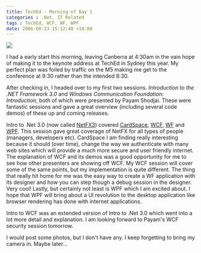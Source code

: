 ```yaml
---
title: TechEd - Morning of Day 1
categories : .Net, IT Related
tags : TechEd, WCF, WF, WPF
date: 2006-08-23 15:12:48 +10:00
---
```


[![][1]][0]

I had a early start this morning, leaving Canberra at 4:30am in the vain hope of making it to the keynote address at TechEd in Sydney this year. My perfect plan was foiled by traffic on the M5 making me get to the conference at 9:30 rather than the intended 8:30.

After checking in, I headed over to my first two sessions. _Introduction to the .NET Framework 3.0_ and _Windows Communication Foundation: Introduction_, both of which were presented by Payam Shodjai. These were fantastic sessions and gave a great overview (including several code demos) of these up and coming releases.

Intro to .Net 3.0 (now called [NetFX3][2]) covered [CardSpace][3], [WCF][4], [WF][5] and [WPF][6]. This session gave great coverage of NetFX for all types of people (managers, developers etc). CardSpace I am finding really interesting because it should (over time), change the way we authenticate with many web sites which will provide a much more secure and user friendly internet. The explanation of WCF and its demos was a good opportunity for me to see how other presenters are showing off WCF. My WCF session will cover some of the same points, but my implementation is quite different. The thing that really hit home for me was the easy way to create a WF application with its designer and how you can step though a debug session in the designer. Very cool! Lastly, but certainly not least is WPF which I am excited about. I hope that WPF will bring about a UI revolution to the desktop application like browser rendering has done with internet applications.

Intro to WCF was an extended version of Intro to .Net 3.0 which went into a lot more detail and explanation. I am looking forward to Payam's WCF security session tomorrow.

I would post some photos, but I don't have any. I keep forgetting to bring my camera in. Maybe later...

[0]: /files/WindowsLiveWriter/TechEdMorningofDay1_CA06/20060824-133408_2.jpg
[1]: /files/WindowsLiveWriter/TechEdMorningofDay1_CA06/20060824-133408_thumb.jpg
[2]: http://www.netfx3.com/
[3]: http://cardspace.netfx3.com/
[4]: http://wcf.netfx3.com/
[5]: http://wf.netfx3.com/
[6]: http://wpf.netfx3.com/